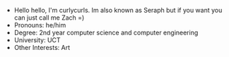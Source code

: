 - Hello hello, I'm curlycurls. Im also known as Seraph but if you want you can just call me Zach =)
- Pronouns: he/him
- Degree: 2nd year computer science and computer engineering
- University: UCT
- Other Interests: Art

<!---
CurlyCurls/CurlyCurls is a ✨ special ✨ repository because its `README.md` (this file) appears on your GitHub profile.
You can click the Preview link to take a look at your changes.
--->
